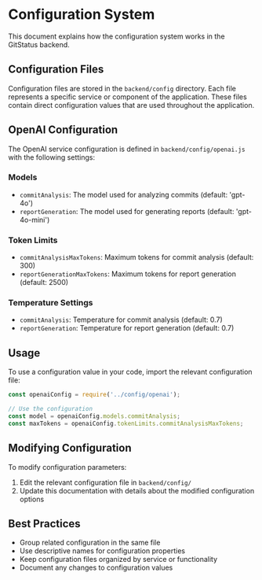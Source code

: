 # Configuration System

This document explains how the configuration system works in the GitStatus backend.

## Configuration Files

Configuration files are stored in the `backend/config` directory. Each file represents a specific service or component of the application. These files contain direct configuration values that are used throughout the application.

## OpenAI Configuration

The OpenAI service configuration is defined in `backend/config/openai.js` with the following settings:

### Models

- `commitAnalysis`: The model used for analyzing commits (default: 'gpt-4o')
- `reportGeneration`: The model used for generating reports (default: 'gpt-4o-mini')

### Token Limits

- `commitAnalysisMaxTokens`: Maximum tokens for commit analysis (default: 300)
- `reportGenerationMaxTokens`: Maximum tokens for report generation (default: 2500)

### Temperature Settings

- `commitAnalysis`: Temperature for commit analysis (default: 0.7)
- `reportGeneration`: Temperature for report generation (default: 0.7)

## Usage

To use a configuration value in your code, import the relevant configuration file:

```javascript
const openaiConfig = require('../config/openai');

// Use the configuration
const model = openaiConfig.models.commitAnalysis;
const maxTokens = openaiConfig.tokenLimits.commitAnalysisMaxTokens;
```

## Modifying Configuration

To modify configuration parameters:

1. Edit the relevant configuration file in `backend/config/`
2. Update this documentation with details about the modified configuration options

## Best Practices

- Group related configuration in the same file
- Use descriptive names for configuration properties
- Keep configuration files organized by service or functionality
- Document any changes to configuration values 